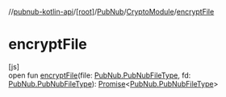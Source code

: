 //[pubnub-kotlin-api](../../../../index.md)/[[root]](../../index.md)/[PubNub](../index.md)/[CryptoModule](index.md)/[encryptFile](encrypt-file.md)

# encryptFile

[js]\
open fun [encryptFile](encrypt-file.md)(file: [PubNub.PubNubFileType](../-pub-nub-file-type/index.md), fd: [PubNub.PubNubFileType](../-pub-nub-file-type/index.md)): [Promise](https://kotlinlang.org/api/latest/jvm/stdlib/kotlin.js/-promise/index.html)&lt;[PubNub.PubNubFileType](../-pub-nub-file-type/index.md)&gt;
